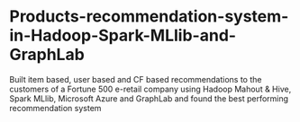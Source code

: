 # Products-recommendation-system-in-Hadoop-Spark-MLlib-and-GraphLab
Built item based, user based and CF based recommendations to the customers of a Fortune 500 e-retail company using Hadoop Mahout &amp; Hive, Spark MLlib, Microsoft Azure and GraphLab and found the best performing recommendation system
